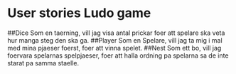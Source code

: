 # User stories Ludo game

##Dice
Som en taerning, vill jag visa antal prickar foer att spelare ska veta hur manga steg den ska ga.
##Player
Som en Spelare, vill jag ta mig i mal med mina pjaeser foerst, foer att vinna spelet.
##Nest
Som ett bo, vill jag foervara spelarnas spelpjaeser, foer att halla ordning pa spelarna sa de inte starat pa samma staelle.
